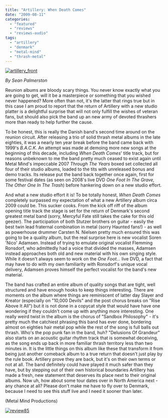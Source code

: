 ```yaml
---
title: "Artillery: When Death Comes"
date: "2009-08-11"
categories: 
  - "featured"
  - "reviews"
  - "reviews-audio"
tags: 
  - "artillery"
  - "denmark"
  - "metal-mind"
  - "thrash-metal"
---
```


[![artillery_front](http://www.hellbound.ca/wp-content/uploads/2009/08/artillery_front-300x270.jpg "artillery_front")](http://www.hellbound.ca/wp-content/uploads/2009/08/artillery_front.jpg)

_By Sean Palmerston_

Reunion albums are bloody scary things. You never know exactly what you are going to get, will it be a masterpiece or something that you wished never happened? More often than not, it's the latter that rings true but in this case I am proud to report that the return of Artillery with a new studio platter is a delightful surprise that will not only fulfill the wishes of veteran fans, but should also pick the band up an new army of devoted thrashers more than ready to help further the cause.

To be honest, this is really the Danish band's second time around on the reunion circuit. After releasing a trio of solid thrash metal albums in the late eighties, it was a nearly ten year break before the band came back with 1999's _B.A.C.K._ An attempt was made at demoing more new songs at the beginning of this decade, including _When Death Comes_' title track, but for reasons unbeknown to me the band pretty much ceased to exist again until Metal Mind's impeccable 2007 _Through The Years_ boxed set collected all four of their studio albums, loaded to the tits with unreleased bonus and demo tracks. Its release put the band back together once again, first for some festival dates (as seen on 2008's live DVD _One Foot In The Grave, The Other One In The Trash_) before hankering down on a new studio effort.

And what a new studio effort it is! To be totally honest, _When Death Comes_ completely surpassed my expectation of what a new Artillery album circa 2009 could be. This sucker cooks. From the kick off riff of the album opening title track the stage is set for the return of Denmark's second greatest metal band (sorry, Mercyful Fate still takes the cake for this old geezer). The participation of both Stutzer brothers on guitar - easily the best twin lead fraternal combination in metal (sorry Haunted fans!) - as well as powerhouse drummer Carsten N. Nielsen pretty much ensured this was going to be a quality album, but the real surprise here is new vocalist Soren 'Nico' Adamsen. Instead of trying to emulate original vocalist Flemming Ronsdorf, who admittedly had a voice that divided the masses, Adamsen instead approaches both old and new material with his own singing style. While it doesn't always seem to work on the _One Foot..._ live DVD, a fact that may have to do with my own familiarity with Ronsdorf's unique vocal delivery, Adamsen proves himself the perfect vocalist for the band's new material.

The band has crafted an entire album of quality songs that are tight, well structured and have enough hooks to keep things interesting. There are moments on the album where things are reminiscent of latter day Slayer and Kreator (especially on "10,000 Devils" and the post chorus breaks on "Rise Above It All") but it is not done in a copycat style that would have have one wondering if they couldn't come up with anything more interesting. One really weird twist in the album is the chorus of "Sandbox Philosophy" - it's pretty much the catchiest phrasing this band has ever done, bordering almost on eighties hair metal pop while the rest of the song is full balls out thrash. Who's the pop punk fan in the band, huh? "Delusions Of Grandeur" also starts on an acoustic guitar rhythm track that is somewhat deceiving, as the song ends up back in more familiar thrash territory less than two minutes in. It is the little things on this album like these that transform it from being just another comeback album to a true return that doesn't just play by the rule book. Artillery prove they are back, but it's on their own terms or not at all. The band definitely could have played it much safer than they have, but by stepping out of their own historical boundaries Artillery has made a fresh, new statement that deserves its place next to their original albums. Now uh, how about some tour dates over in North America next - any chance at all? Please don't make me have to fly over to Denmark, because I need to see this stuff live and I need it sooner than later.

(Metal Mind Productions)

[![review85](http://www.hellbound.ca/wp-content/uploads/2009/08/review85.png "review85")](http://www.hellbound.ca/wp-content/uploads/2009/08/review85.png)
